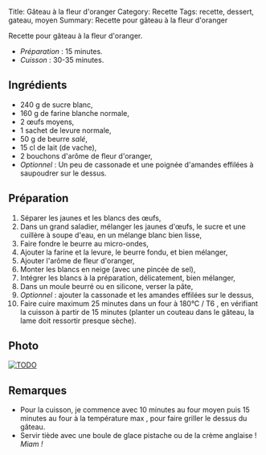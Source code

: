 Title: Gâteau à la fleur d'oranger
Category: Recette
Tags: recette, dessert, gateau, moyen
Summary: Recette pour gâteau à la fleur d'oranger

Recette pour gâteau à la fleur d'oranger.

- *Préparation* : 15 minutes.
- *Cuisson* : 30-35 minutes.

## Ingrédients
- 240 g de sucre blanc,
- 160 g de farine blanche normale,
- 2 œufs moyens,
- 1 sachet de levure normale,
- 50 g de beurre *salé*,
- 15 cl de lait (de vache),
- 2 bouchons d'arôme de fleur d'oranger,
- *Optionnel* : Un peu de cassonade et une poignée d'amandes effilées à saupoudrer sur le dessus.

## Préparation
1. Séparer les jaunes et les blancs des œufs,
2. Dans un grand saladier, mélanger les jaunes d'œufs, le sucre et une cuillère à soupe d'eau, en un mélange blanc bien lisse,
3. Faire fondre le beurre au micro-ondes,
4. Ajouter la farine et la levure, le beurre fondu, et bien mélanger,
5. Ajouter l'arôme de fleur d'oranger,
6. Monter les blancs en neige (avec une pincée de sel),
7. Intégrer les blancs à la préparation, délicatement, bien mélanger,
5. Dans un moule beurré ou en silicone, verser la pâte,
6. *Optionnel* : ajouter la cassonade et les amandes effilées sur le dessus,
7. Faire cuire maximum 25 minutes dans un four à 180°C / T6 <i class="fa fa-thermometer-full" aria-hidden="true"></i>, en vérifiant la cuisson à partir de 15 minutes (planter un couteau dans le gâteau, la lame doit ressortir presque sèche).

## Photo
[![TODO]({filename}images/blank.png)](#)

## Remarques
- Pour la cuisson, je commence avec 10 minutes au four moyen <i class="fa fa-thermometer-half" aria-hidden="true"></i> puis 15 minutes au four à la température max <i class="fa fa-thermometer-full" aria-hidden="true"></i>, pour faire griller le dessus du gâteau.
- <i class="fa fa-cuttlery" aria-hidden="true"></i> Servir tiède avec une boule de glace pistache ou de la crème anglaise ! *Miam !*

